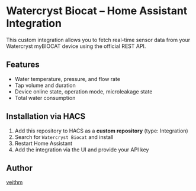 # Watercryst Biocat – Home Assistant Integration

This custom integration allows you to fetch real-time sensor data from your Watercryst myBIOCAT device using the official REST API.

## Features

- Water temperature, pressure, and flow rate
- Tap volume and duration
- Device online state, operation mode, microleakage state
- Total water consumption

## Installation via HACS

1. Add this repository to HACS as a **custom repository** (type: Integration)
2. Search for `Watercryst Biocat` and install
3. Restart Home Assistant
4. Add the integration via the UI and provide your API key

## Author

[veithm](https://github.com/veithm)
